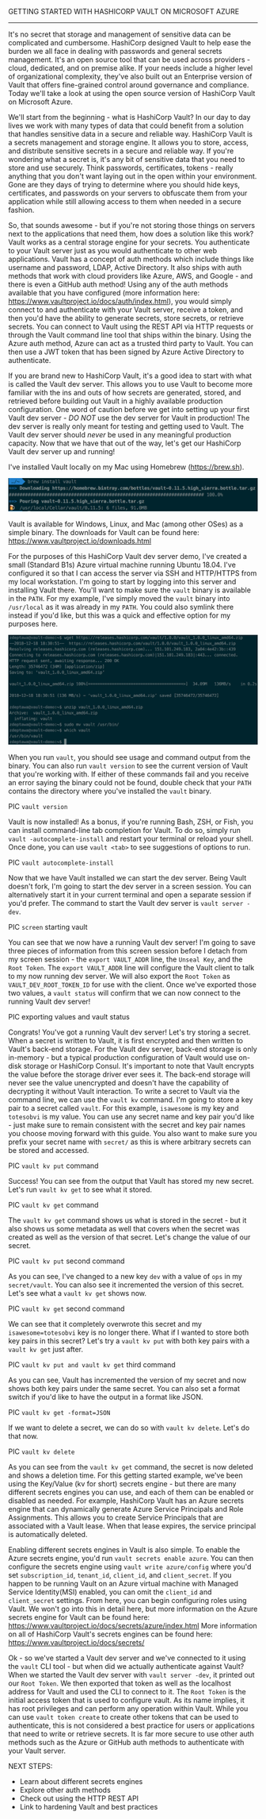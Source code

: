 GETTING STARTED WITH HASHICORP VAULT ON MICROSOFT AZURE
*******************************************************
It's no secret that storage and management of sensitive data can be complicated and cumbersome. HashiCorp designed Vault to 
help ease the burden we all face in dealing with passwords and general secrets management. It's an open source tool that can
be used across providers - cloud, dedicated, and on premise alike. If your needs include a higher level of organizational 
complexity, they've also built out an Enterprise version of Vault that offers fine-grained control around governance and 
compliance. Today we'll take a look at using the open source version of HashiCorp Vault on Microsoft Azure.

We'll start from the beginning - what is HashiCorp Vault? In our day to day lives we work with many types of data 
that could benefit from a solution that handles sensitive data in a secure and reliable way. HashiCorp Vault is a secrets 
management and storage engine. It allows you to store, access, and distribute sensitive secrets in a secure and reliable way.
If you're wondering what a secret is, it's any bit of sensitive data that you need to store and use securely. Think passwords,
certificates, tokens - really anything that you don't want laying out in the open within your environment. Gone are they days 
of trying to determine where you should hide keys, certificates, and passwords on your servers to obfuscate them from your 
application while still allowing access to them when needed in a secure fashion.

So, that sounds awesome - but if you're not storing those things on servers next to the applications that need them, how does a 
solution like this work? Vault works as a central storage engine for your secrets. You authenticate to your Vault server 
just as you would authenticate to other web applications. Vault has a concept of auth methods which include things like username 
and password, LDAP, Active Directory. It also ships with auth methods that work with cloud providers like Azure, AWS, and Google - 
and there is even a GitHub auth method! Using any of the auth methods available that you have configured
(more information here: https://www.vaultproject.io/docs/auth/index.html), you would simply connect to and authenticate with your 
Vault server, receive a token, and then you'd have the ability to generate secrets, store secrets, or retrieve secrets. You can 
connect to Vault using the REST API via HTTP requests or through the Vault command line tool that ships within the binary. Using 
the Azure auth method, Azure can act as a trusted third party to Vault. You can then use a JWT token that has been signed by 
Azure Active Directory to authenticate.

If you are brand new to HashiCorp Vault, it's a good idea to start with what is called the Vault dev server. This allows you to use
Vault to become more familiar with the ins and outs of how secrets are generated, stored, and retrieved before building out Vault
in a highly available production configuration. One word of caution before we get into setting up your first Vault dev server - 
*DO NOT* use the dev server for Vault in production! The dev server is really only meant for testing and getting used to Vault. 
The Vault dev server should *never* be used in any meaningful production capacity. Now that we have that out of the way, let's get 
our HashiCorp Vault dev server up and running!

I've installed Vault locally on my Mac using Homebrew (https://brew.sh). 

![brew install vault](1_brew_install_vault.png)

Vault is available for Windows, Linux, and Mac (among other OSes) as a simple binary. The downloads for Vault can be found here: 
https://www.vaultproject.io/downloads.html 

For the purposes of this HashiCorp Vault dev server demo, I've created a small (Standard B1s) Azure virtual machine running 
Ubuntu 18.04. I've configured it so that I can access the server via SSH and HTTP/HTTPS from my local workstation. I'm going to
start by logging into this server and installing Vault there. You'll want to make sure the `vault` binary is available in the `PATH`.
For my example, I've simply moved the `vault` binary into `/usr/local` as it was already in my `PATH`. You could also symlink there
instead if you'd like, but this was a quick and effective option for my purposes here.

![install vault on linux](2_install_vault_linux.png)

When you run `vault`, you should see usage and command output from the binary. You can also run `vault version` to see the current
version of Vault that you're working with. If either of these commands fail and you receive an error saying the binary could not
be found, double check that your `PATH` contains the directory where you've installed the `vault` binary.

PIC `vault version`

Vault is now installed! As a bonus, if you're running Bash, ZSH, or Fish, you can install command-line tab completion for Vault. To
do so, simply run `vault -autocomplete-install` and restart your terminal or reload your shell. Once done, you can use `vault <tab>`
to see suggestions of options to run.

PIC `vault autocomplete-install`

Now that we have Vault installed we can start the dev server. Being Vault doesn't fork, I'm going to start the dev server in a screen
session. You can alternatively start it in your current terminal and open a separate session if you'd prefer. The command to start
the Vault dev server is `vault server -dev`.

PIC `screen` starting vault

You can see that we now have a running Vault dev server! I'm going to save three pieces of information from this screen session
before I detach from my screen session - the `export VAULT_ADDR` line, the `Unseal Key`, and the `Root Token`. The 
`export VAULT_ADDR` line will configure the Vault client to talk to my now running dev server. We will also export the `Root Token` 
as `VAULT_DEV_ROOT_TOKEN_ID` for use with the client. Once we've exported those two values, a `vault status` will confirm that 
we can now connect to the running Vault dev server!

PIC exporting values and vault status

Congrats! You've got a running Vault dev server! Let's try storing a secret. When a secret is written to Vault, it is first
encrypted and then written to Vault's back-end storage. For the Vault dev server, back-end storage is only in-memory - but a 
typical production configuration of Vault would use on-disk storage or HashiCorp Consul. It's important to note that Vault
encrypts the value before the storage driver ever sees it. The back-end storage will never see the value unencrypted and doesn't 
have the capability of decrypting it without Vault interaction. To write a secret to Vault via the command line, we can use the
`vault kv` command. I'm going to store a key pair to a secret called `vault`. For this example, `isawesome` is my key and 
`totesobvi` is my value. You can use any secret name and key pair you'd like - just make sure to remain consistent with the 
secret and key pair names you choose moving forward with this guide. You also want to make sure you prefix your secret name with
`secret/` as this is where arbitrary secrets can be stored and accessed.

PIC `vault kv put` command

Success! You can see from the output that Vault has stored my new secret. Let's run `vault kv get` to see what it stored.

PIC `vault kv get` command

The `vault kv get` command shows us what is stored in the secret - but it also shows us some metadata as well that covers when
the secret was created as well as the version of that secret. Let's change the value of our secret.

PIC `vault kv put` second command

As you can see, I've changed to a new key `dev` with a value of `ops` in my `secret/vault`. You can also see it incremented the 
version of this secret. Let's see what a `vault kv get` shows now.

PIC `vault kv get` second command

We can see that it completely overwrote this secret and my `isawesome=totesobvi` key is no longer there. What if I wanted to store
both key pairs in this secret? Let's try a `vault kv put` with both key pairs with a `vault kv get` just after.

PIC `vault kv put and vault kv get` third command

As you can see, Vault has incremented the version of my secret and now shows both key pairs under the same secret. You can also
set a format switch if you'd like to have the output in a format like JSON.

PIC `vault kv get -format=JSON`

If we want to delete a secret, we can do so with `vault kv delete`. Let's do that now.

PIC `vault kv delete`

As you can see from the `vault kv get` command, the secret is now deleted and shows a deletion time. For this getting started 
example, we've been using the Key/Value (kv for short) secrets engine - but there are many different secrets engines you can
use, and each of them can be enabled or disabled as needed. For example, HashiCorp Vault has an Azure secrets engine that can 
dynamically generate Azure Service Principals and Role Assignments. This allows you to create Service Principals that are
associated with a Vault lease. When that lease expires, the service principal is automatically deleted. 

Enabling different secrets engines in Vault is also simple. To enable the Azure secrets engine, you'd run 
`vault secrets enable azure`. You can then configure the secrets engine using `vault write azure/config` where you'd set 
`subscription_id`, `tenant_id`, `client_id`, and `client_secret`. If you happen to be running Vault on an Azure virtual machine 
with Managed Service Identity(MSI) enabled, you can omit the `client_id` and `client_secret` settings. From here, you can begin 
configuring roles using Vault. We won't go into this in detail here, but more information on the Azure secrets engine for Vault
can be found here: https://www.vaultproject.io/docs/secrets/azure/index.html 
More information on all of  HashiCorp Vault's secrets engines can be found here: https://www.vaultproject.io/docs/secrets/

Ok - so we've started a Vault dev server and we've connected to it using the `vault` CLI tool - but when did we actually
authenticate against Vault? When we started the Vault dev server with `vault server -dev`, it printed out our `Root Token`.
We then exported that token as well as the localhost address for Vault and used the CLI to connect to it. The `Root Token` is
the initial access token that is used to configure vault. As its name implies, it has root privileges and can perform any operation
within Vault. While you can use `vault token create` to create other tokens that can be used to authenticate, this is not considered
a best practice for users or applications that need to write or retrieve secrets. It is far more secure to use other auth methods 
such as the Azure or GitHub auth methods to authenticate with your Vault server.


NEXT STEPS:
- Learn about different secrets engines
- Explore other auth methods
- Check out using the HTTP REST API
- Link to hardening Vault and best practices
